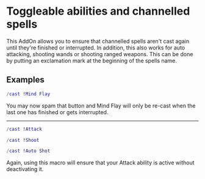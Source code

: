 # Toggleable abilities and channelled spells

This AddOn allows you to ensure that channelled spells aren't cast again until
they're finished or interrupted. In addition, this also works for auto
attacking, shooting wands or shooting ranged weapons. This can be done by
putting an exclamation mark at the beginning of the spells name.

## Examples

```lua
/cast !Mind Flay
```

You may now spam that button and Mind Flay will only be re-cast when the last
one has finished or gets interrupted.

---

```lua
/cast !Attack
```

```lua
/cast !Shoot
```

```lua
/cast !Auto Shot
```

Again, using this macro will ensure that your Attack ability is active without deactivating it.
